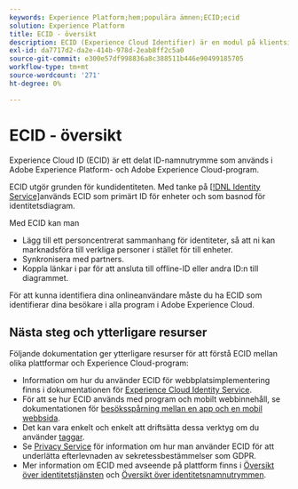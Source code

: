 ```yaml
---
keywords: Experience Platform;hem;populära ämnen;ECID;ecid
solution: Experience Platform
title: ECID - översikt
description: ECID (Experience Cloud Identifier) är en modul på klientsidan som ger tillgång till identitetshantering och som tillhandahåller tre primära funktioner.
exl-id: da7717d2-da2e-414b-978d-2eab8ff2c5a0
source-git-commit: e300e57df998836a8c388511b446e90499185705
workflow-type: tm+mt
source-wordcount: '271'
ht-degree: 0%

---
```


# ECID - översikt

Experience Cloud ID (ECID) är ett delat ID-namnutrymme som används i Adobe Experience Platform- och Adobe Experience Cloud-program.

ECID utgör grunden för kundidentiteten. Med tanke på [[!DNL Identity Service]](./home.md)används ECID som primärt ID för enheter och som basnod för identitetsdiagram.

Med ECID kan man

* Lägg till ett personcentrerat sammanhang för identiteter, så att ni kan marknadsföra till verkliga personer i stället för till enheter.
* Synkronisera med partners.
* Koppla länkar i par för att ansluta till offline-ID eller andra ID:n till diagrammet.

För att kunna identifiera dina onlineanvändare måste du ha ECID som identifierar dina besökare i alla program i Adobe Experience Cloud.

## Nästa steg och ytterligare resurser

Följande dokumentation ger ytterligare resurser för att förstå ECID mellan olika plattformar och Experience Cloud-program:

* Information om hur du använder ECID för webbplatsimplementering finns i dokumentationen för [Experience Cloud Identity Service](https://experienceleague.adobe.com/docs/id-service/using/home.html).
* För att se hur ECID används med program och mobilt webbinnehåll, se dokumentationen för [besöksspårning mellan en app och en mobil webbsida](https://experienceleague.adobe.com/docs/mobile-services/ios/sdk-reference-ios/hybrid-app.html#sdk-reference-ios).
* Det kan vara enkelt och enkelt att driftsätta dessa verktyg om du använder [taggar](../tags/home.md).
* Se [Privacy Service](../privacy-service/identity-data.md) för information om hur man använder ECID för att underlätta efterlevnaden av sekretessbestämmelser som GDPR.
* Mer information om ECID med avseende på plattform finns i [Översikt över identitetstjänsten](./home.md) och [Översikt över identitetsnamnutrymmen](./namespaces.md).